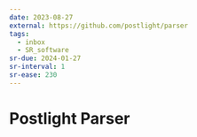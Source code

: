 ```yaml
---
date: 2023-08-27
external: https://github.com/postlight/parser
tags:
  - inbox
  - SR_software
sr-due: 2024-01-27
sr-interval: 1
sr-ease: 230
---
```


# Postlight Parser


